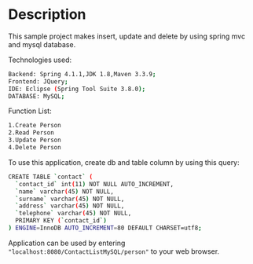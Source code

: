 # Description
This sample  project makes insert, update and delete by using spring mvc and mysql database.

Technologies used:
```sh
Backend: Spring 4.1.1,JDK 1.8,Maven 3.3.9;
Frontend: JQuery;
IDE: Eclipse (Spring Tool Suite 3.8.0);
DATABASE: MySQL;
```

Function List:
```sh
1.Create Person
2.Read Person
3.Update Person
4.Delete Person
```
To use this application, create db and table column by using this query:

```sh
CREATE TABLE `contact` (
  `contact_id` int(11) NOT NULL AUTO_INCREMENT,
  `name` varchar(45) NOT NULL,
  `surname` varchar(45) NOT NULL,
  `address` varchar(45) NOT NULL,
  `telephone` varchar(45) NOT NULL,
  PRIMARY KEY (`contact_id`)
) ENGINE=InnoDB AUTO_INCREMENT=80 DEFAULT CHARSET=utf8;
```

Application can be used by entering ```"localhost:8080/ContactListMySQL/person"``` to your web browser.
